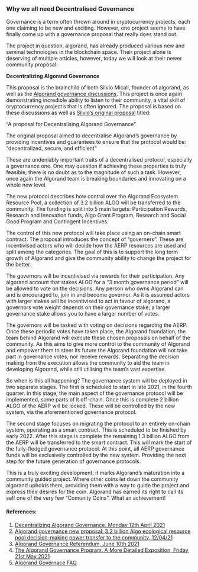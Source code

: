 ### Why we all need Decentralised Governance

Governance is a term often thrown around in cryptocurrency projects, each one
claiming to be new and exciting. However, one project seems to have finally come
up with a governance proposal that really does stand out.

The project in question, algorand, has already produced various new and seminal
technologies in the blockchain space. Their project alone is deserving of
multiple articles, however, today we will look at their newer community
proposal:

**Decentralizing Algorand Governance**

This proposal is the brainchild of both Silvio Micali, founder of algorand, as
well as the [Algorand governance
discussions](https://forum.algorand.org/t/about-the-governance-category/2249).
This project is once again demonstrating incredible ability to listen to their
community, a vital skill of cryptocurrency project’s that is often ignored. The
proposal is based on these discussions as well as [Silvio’s original
proposal](https://www.algorand.com/resources/blog/decentralizing-algorand-governance-nov2020)
titled:

“A proposal for Decentralising Algorand Governance”

The original proposal aimed to decentralise Algorand’s governance by providing
incentives and guarantees to ensure that the protocol would be: “decentralized,
secure, and efficient”

These are undeniably important traits of a decentralised protocol, especially a
governance one. One may question if achieving these properties is truly
feasible; there is no doubt as to the magnitude of such a task. However, once
again the Algorand team is breaking boundaries and innovating on a whole new
level.

The new protocol describes how control over the Algorand Ecosystem Resource
Pool, a collection of 3.2 billion ALGO will be transferred to the community. The
funding is split into 5 main targets: Participation Rewards, Research and
Innovation funds, Algo Grant Program, Research and Social Good Program and
Contingent Incentives.

The control of this new protocol will take place using an on-chain smart
contract. The proposal introduces the concept of “governers”. These are
incentivised actors who will decide how the AERP resources are used and split
among the categories. The goal of this is to support the long term growth of
Algorand and give the community ability to change the project for the better.

The governors will be incentivised via rewards for their participation. Any
algorand account that stakes ALGO for a “3 month governance period” will be
allowed to vote on the decisions. Any person who owns Algorand can and is
encouraged to, join in and become governor. As it is assumed actors with larger
stakes will be incentivised to act in favour of algorand, a governors vote
weight depends on their governance stake; a larger governance stake allows you
to have a larger number of votes.

The governors will be tasked with voting on decisions regarding the AERP. Once
these periodic votes have taken place, the Algorand foundation, the team behind
Algorand will execute these chosen proposals on behalf of the community. As this
aims to give more control to the community of Algorand and empower them to steer
its future the Algorand foundation will not take part in governance votes, nor
receive rewards. Separating the decision making from the execution allows the
community to aid the team in developing Algorand, while still utilising the
team’s vast expertise.

So when is this all happening? The governance system will be deployed in two
separate stages. The first is scheduled to start in late 2021, in the fourth
quarter. In this stage, the main aspect of the governance protocol will be
implemented, some parts of it off-chain. Once this is complete 2 billion ALGO of
the AERP will be locked. These will be controlled by the new system, via the
aforementioned governance protocol.

The second stage focuses on migrating the protocol to an entirely on-chain
system, operating as a smart contract. This is scheduled to be finished by early
2022. After this stage is complete the remaining 1.3 billion ALGO from the AERP
will be transferred to the smart contract. This will mark the start of the
fully-fledged governance protocol. At this point, all AERP governance funds will
be exclusively controlled by the new system. Providing the next step for the
future generation of governance protocols. 

This is a truly exciting development; it marks Algorand’s maturation into a
community guided project. Where other coins let down the community algorand
upholds them, providing them with a way to guide the project and express their
desires for the coin. Algorand has earned its right to call its self one of the
very few “Comunity Coins”. What an achievement!

#### References: 

1.  [Decentralizing Algorand Governance, Monday 12th April 2021
](https://algorand.foundation/the-algo/algo-governance)
1.  [Algorand governance new proposal: 3.2 billion Algo ecological resource pool
decision-making power transfer to the community,
12/04/21](https://www.theblockbeats.com/en/news/23498)
1.  [Algorand Governance Referendum, June 10th
2021](https://algorand.foundation/news/algorand-governance-referendum)
1.  [The Algorand Governance Program: A More Detailed Exposition, Friday, 21st May
2021](https://algorand.foundation/the-algo/governance-detailed-exposition)
1.  [Algorand Governace FAQ](https://algorand.foundation/gov-faq)

<br> 
